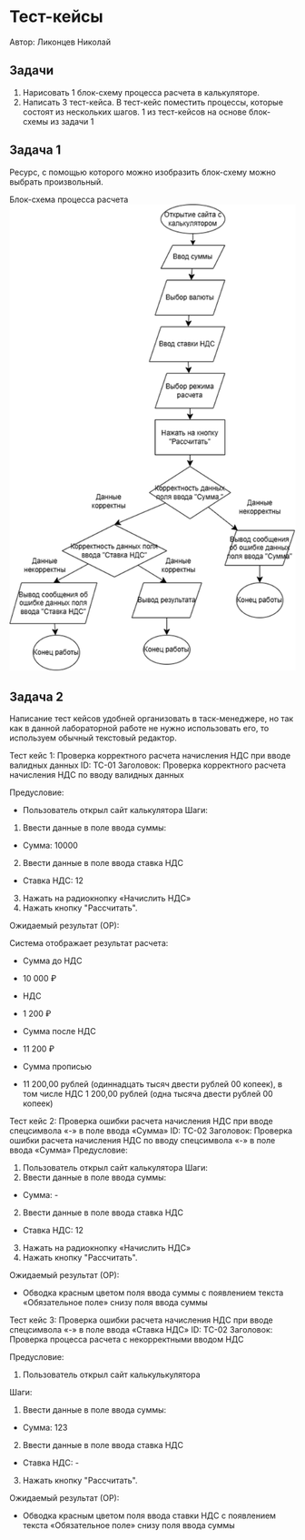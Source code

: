 # Тест-кейсы


Автор: Ликонцев Николай


## Задачи
1. Нарисовать 1 блок-схему процесса расчета в калькуляторе.
2. Написать 3 тест-кейса. В тест-кейс поместить процессы, которые состоят из нескольких шагов. 1 из тест-кейсов на основе блок-схемы из задачи 1

## Задача 1
Ресурс, с помощью которого можно изобразить блок-схему можно выбрать произвольный. 

Блок-схема процесса расчета
![alt text](img/block-scheme.png)

## Задача 2
Написание тест кейсов удобней организовать в таск-менеджере, но так как в данной лабораторной работе не нужно использовать его, то используем обычный текстовый редактор.

Тест кейс 1: Проверка корректного расчета начисления НДС при вводе валидных данных
ID: TC-01
Заголовок: Проверка корректного расчета начисления НДС по вводу валидных данных

Предусловие:
- Пользователь открыл сайт калькулятора
Шаги:
1.	Ввести данные в поле ввода суммы:
-	Сумма: 10000
2.	Ввести данные в поле ввода ставка НДС
-	Ставка НДС: 12
3.	Нажать на радиокнопку «Начислить НДС»
4.	Нажать кнопку "Рассчитать".

Ожидаемый результат (ОР):

Система отображает результат расчета:
- Сумма до НДС
- 10 000  ₽
 
- НДС
- 1 200  ₽
 
- Сумма после НДС
- 11 200  ₽
 
- Сумма прописью
- 11 200,00 рублей (одиннадцать тысяч двести рублей 00 копеек), в том числе НДС 1 200,00 рублей (одна тысяча двести рублей 00 копеек) 

Тест кейс 2: Проверка ошибки расчета начисления НДС при вводе спецсимвола «-» в поле ввода «Сумма»
ID: TC-02
Заголовок: Проверка ошибки расчета начисления НДС по вводу спецсимвола «-» в поле ввода «Сумма»
Предусловие:
1.	Пользователь открыл сайт калькулятора
Шаги:
1.	Ввести данные в поле ввода суммы:
-	Сумма: -
2.	Ввести данные в поле ввода ставка НДС
-	Ставка НДС: 12
3.	Нажать на радиокнопку «Начислить НДС»
4.	Нажать кнопку "Рассчитать".

Ожидаемый результат (ОР):
- Обводка красным цветом поля ввода суммы с появлением текста «Обязательное поле» снизу поля ввода суммы 

Тест кейс 3: Проверка ошибки расчета начисления НДС при вводе спецсимвола «-» в поле ввода «Ставка НДС»
ID: TC-02
Заголовок: Проверка процесса расчета с некорректными вводом НДС

Предусловие:
1.	Пользователь открыл сайт калькулькулятора

Шаги:
1.	Ввести данные в поле ввода суммы:
-	Сумма: 123
2.	Ввести данные в поле ввода ставка НДС
-	Ставка НДС: -
3.	Нажать кнопку "Рассчитать".

Ожидаемый результат (ОР):
- Обводка красным цветом поля ввода ставки НДС с появлением текста «Обязательное поле» снизу поля ввода суммы
